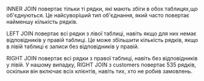 INNER JOIN повертає тільки ті рядки, які мають збіги в обох таблицях,що об'єднуються. 
Це найсуворіший тип об'єднання, який часто повертає найменшу кількість рядків.

LEFT JOIN повертає всі рядки з лівої таблиці, навіть якщо для них немає відповідників у правій таблиці. 
Це може збільшити кількість рядків, якщо в лівій таблиці є записи без відповідників у правій.

RIGHT JOIN повертає всі рядки з правої таблиці, навіть без відповідників у лівій. У нашому випадку, 
RIGHT JOIN з customers повертає 535 рядків, оскільки він включає всіх клієнтів, навіть тих, хто не робив замовлень.
